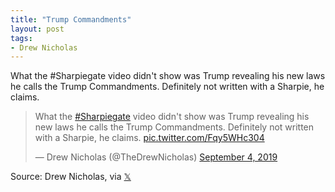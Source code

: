 ```yaml
---
title: "Trump Commandments"
layout: post
tags:
- Drew Nicholas
---
```


What the #Sharpiegate video didn't show was Trump revealing his new laws he calls the Trump Commandments. Definitely not written with a Sharpie, he claims.

<blockquote class="twitter-tweet"><p lang="en" dir="ltr">What the <a href="https://twitter.com/hashtag/Sharpiegate?src=hash&amp;ref_src=twsrc%5Etfw">#Sharpiegate</a> video didn&#39;t show was Trump revealing his new laws he calls the Trump Commandments. Definitely not written with a Sharpie, he claims. <a href="https://t.co/Fqy5WHc304">pic.twitter.com/Fqy5WHc304</a></p>&mdash; Drew Nicholas (@TheDrewNicholas) <a href="https://twitter.com/TheDrewNicholas/status/1169356186031968257?ref_src=twsrc%5Etfw">September 4, 2019</a></blockquote> <script async src="https://platform.twitter.com/widgets.js" charset="utf-8"></script>

Source: Drew Nicholas, via [𝕏](https://x.com)
